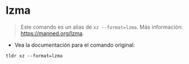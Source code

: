 # lzma

> Este comando es un alias de `xz --format=lzma`.
> Más información: <https://manned.org/lzma>.

- Vea la documentación para el comando original:

`tldr xz --format=lzma`
